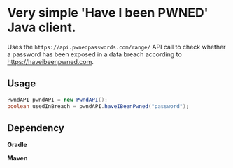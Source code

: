 # Very simple 'Have I been PWNED' Java client.
Uses the ```https://api.pwnedpasswords.com/range/``` API call to check whether a password has been exposed in a data breach 
according to https://haveibeenpwned.com.

## Usage

```java
PwndAPI pwndAPI = new PwndAPI();
boolean usedInBreach = pwndAPI.haveIBeenPwned("password");
```

## Dependency

**Gradle**

**Maven**

